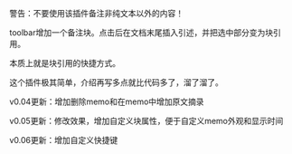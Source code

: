 警告：不要使用该插件备注非纯文本以外的内容！

toolbar增加一个备注块。点击后在文档末尾插入引述，并把选中部分变为块引用。

本质上就是块引用的快捷方式。

这个插件极其简单，介绍再写多点就比代码多了，溜了溜了。

v0.04更新：增加删除memo和在memo中增加原文摘录

v0.05更新：修改效果，增加自定义块属性，便于自定义memo外观和显示时间

v0.06更新：增加自定义快捷键